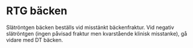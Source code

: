 # RTG bäcken

Slätröntgen bäcken beställs vid misstänkt bäckenfraktur. Vid negativ slätröntgen (ingen påvisad fraktur men kvarstående klinisk misstanke), gå vidare med DT bäcken. 
